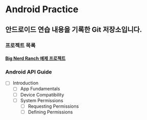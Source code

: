 Android Practice
================

안드로이드 연습 내용을 기록한 Git 저장소입니다.
------------------------------------

### 프로젝트 목록

#### [Big Nerd Ranch 예제 프로젝트](./Big_Nerd_Ranch)

### Android API Guide

* [ ] Introduction
    * [ ] App Fundamentals
    * [ ] Device Compatibility
    * [ ] System Permissions
        * [ ] Requesting Permissions
        * [ ] Defining Permissions
